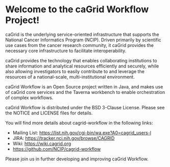 Welcome to the caGrid Workflow Project!
=====================================

caGrid is the underlying service-oriented infrastructure that supports the National Cancer Informatics Program (NCIP). 
Driven primarily by scientific use cases from the cancer research community, it caGrid provides the necessary core 
infrastructure to facilitate interoperability.

caGrid provides the technology that enables collaborating institutions to share information and analytical resources 
efficiently and securely, while also allowing investigators to easily contribute to and leverage the resources of a 
national-scale, multi-institutional environment.

caGrid Workflow is an Open Source project written in Java, and makes use of caGrid core services and the Taverna
workbench to enable orchestration of complex workflows. 

caGrid Workflow is distributed under the BSD 3-Clause License. Please see the NOTICE and LICENSE files for details.

You will find more details about cagrid-workflow in the following links:

* Mailing List: https://list.nih.gov/cgi-bin/wa.exe?A0=cagrid_users-l
* JIRA: https://tracker.nci.nih.gov/browse/CAGRID
* Wiki: https://wiki.cagrid.org
* https://github.com/NCIP/cagrid-workflow

Please join us in further developing and improving  caGrid Workflow.
